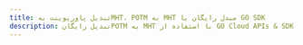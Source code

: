 ---title: تبدیل پاورپوینت بهMHT، POTM به MHT مبدل رایگان یا GO SDKdescription: تبدیل رایگانPOTM به MHT با استفاده از GO Cloud APIs & SDK. همچنین اسناد Microsoft PowerPoint را در Cloud ایجاد، ویرایش و رندر کنید.---